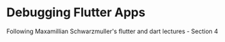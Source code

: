# Debugging Flutter Apps

Following Maxamillian Schwarzmuller's flutter and dart lectures - Section 4
